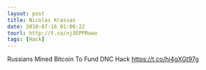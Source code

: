 ```yaml
---
layout: post
title: Nicolas Krassas
date: 2018-07-16 01:00:22
tourl: http://t.co/nj3EPPRowo
tags: [Hack]
---
```

Russians Mined Bitcoin To Fund DNC Hack https://t.co/hi4gXGt97g